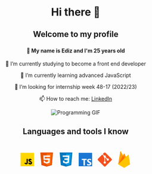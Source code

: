 <div align="center">
<h1> Hi there 👋

<h2> Welcome to my profile

###

#### 🧍 My name is Ediz and I'm 25 years old

🔭 I’m currently studying to become a front end developer

🌱 I’m currently learning advanced JavaScript

🤔 I’m looking for internship week 48-17 (2022/23)

📫 How to reach me: [LinkedIn](https://www.linkedin.com/in/ediz-mehmet-b1240420a/)

![Programming GIF](https://c.tenor.com/GfSX-u7VGM4AAAAC/coding.gif)

## Languages and tools I know
#
<svg xmlns="http://www.w3.org/2000/svg" x="0px" y="0px"
width="48" height="48"
viewBox="0 0 48 48"
style=" fill:#000000;"><path fill="#ffd600" d="M6,42V6h36v36H6z"></path><path fill="none" stroke="#000001" stroke-miterlimit="10" stroke-width="3.3" d="M23.783,22.352v9.819 c0,3.764-4.38,4.022-6.283,0.802"></path><path fill="none" stroke="#000001" stroke-miterlimit="10" stroke-width="3.3" d="M34.69,25.343 c-1.739-2.727-5.674-2.345-5.84,0.558c-0.214,3.757,6.768,2.938,6.247,7.107c-0.365,2.92-4.874,3.858-7.193-0.065"></path></svg>
<svg xmlns="http://www.w3.org/2000/svg" x="0px" y="0px"
width="48" height="48"
viewBox="0 0 48 48"
style=" fill:#000000;"><path fill="#E65100" d="M41,5H7l3,34l14,4l14-4L41,5L41,5z"></path><path fill="#FF6D00" d="M24 8L24 39.9 35.2 36.7 37.7 8z"></path><path fill="#FFF" d="M24,25v-4h8.6l-0.7,11.5L24,35.1v-4.2l4.1-1.4l0.3-4.5H24z M32.9,17l0.3-4H24v4H32.9z"></path><path fill="#EEE" d="M24,30.9v4.2l-7.9-2.6L15.7,27h4l0.2,2.5L24,30.9z M19.1,17H24v-4h-9.1l0.7,12H24v-4h-4.6L19.1,17z"></path></svg>
<svg xmlns="http://www.w3.org/2000/svg" x="0px" y="0px"
width="48" height="48"
viewBox="0 0 48 48"
style=" fill:#000000;"><path fill="#0277BD" d="M41,5H7l3,34l14,4l14-4L41,5L41,5z"></path><path fill="#039BE5" d="M24 8L24 39.9 35.2 36.7 37.7 8z"></path><path fill="#FFF" d="M33.1 13L24 13 24 17 28.9 17 28.6 21 24 21 24 25 28.4 25 28.1 29.5 24 30.9 24 35.1 31.9 32.5 32.6 21 32.6 21z"></path><path fill="#EEE" d="M24,13v4h-8.9l-0.3-4H24z M19.4,21l0.2,4H24v-4H19.4z M19.8,27h-4l0.3,5.5l7.9,2.6v-4.2l-4.1-1.4L19.8,27z"></path></svg>
<svg xmlns="http://www.w3.org/2000/svg" x="0px" y="0px"
width="48" height="48"
viewBox="0 0 48 48"
style=" fill:#000000;"><rect width="36" height="36" x="6" y="6" fill="#1976d2"></rect><polygon fill="#fff" points="27.49,22 14.227,22 14.227,25.264 18.984,25.264 18.984,40 22.753,40 22.753,25.264 27.49,25.264"></polygon><path fill="#fff" d="M39.194,26.084c0,0-1.787-1.192-3.807-1.192s-2.747,0.96-2.747,1.986 c0,2.648,7.381,2.383,7.381,7.712c0,8.209-11.254,4.568-11.254,4.568V35.22c0,0,2.152,1.622,4.733,1.622s2.483-1.688,2.483-1.92 c0-2.449-7.315-2.449-7.315-7.878c0-7.381,10.658-4.469,10.658-4.469L39.194,26.084z"></path></svg>
<svg xmlns="http://www.w3.org/2000/svg" x="0px" y="0px"
width="48" height="48"
viewBox="0 0 48 48"
style=" fill:#000000;"><path fill="#F4511E" d="M42.2,22.1L25.9,5.8C25.4,5.3,24.7,5,24,5c0,0,0,0,0,0c-0.7,0-1.4,0.3-1.9,0.8l-3.5,3.5l4.1,4.1c0.4-0.2,0.8-0.3,1.3-0.3c1.7,0,3,1.3,3,3c0,0.5-0.1,0.9-0.3,1.3l4,4c0.4-0.2,0.8-0.3,1.3-0.3c1.7,0,3,1.3,3,3s-1.3,3-3,3c-1.7,0-3-1.3-3-3c0-0.5,0.1-0.9,0.3-1.3l-4-4c-0.1,0-0.2,0.1-0.3,0.1v10.4c1.2,0.4,2,1.5,2,2.8c0,1.7-1.3,3-3,3s-3-1.3-3-3c0-1.3,0.8-2.4,2-2.8V18.8c-1.2-0.4-2-1.5-2-2.8c0-0.5,0.1-0.9,0.3-1.3l-4.1-4.1L5.8,22.1C5.3,22.6,5,23.3,5,24c0,0.7,0.3,1.4,0.8,1.9l16.3,16.3c0,0,0,0,0,0c0.5,0.5,1.2,0.8,1.9,0.8s1.4-0.3,1.9-0.8l16.3-16.3c0.5-0.5,0.8-1.2,0.8-1.9C43,23.3,42.7,22.6,42.2,22.1z"></path></svg>
<svg xmlns="http://www.w3.org/2000/svg" x="0px" y="0px"
width="48" height="48"
viewBox="0 0 48 48"
style=" fill:#000000;"><path fill="#ff8f00" d="M8,37L23.234,8.436c0.321-0.602,1.189-0.591,1.494,0.02L30,19L8,37z"></path><path fill="#ffa000" d="M8,36.992l5.546-34.199c0.145-0.895,1.347-1.089,1.767-0.285L26,22.992L8,36.992z"></path><path fill="#ff6f00" d="M8.008 36.986L8.208 36.829 25.737 22.488 20.793 13.012z"></path><path fill="#ffc400" d="M8,37l26.666-25.713c0.559-0.539,1.492-0.221,1.606,0.547L40,37l-15,8.743 c-0.609,0.342-1.352,0.342-1.961,0L8,37z"></path></svg>


</div>
<!--
**edzonee/edzonee** is a ✨ _special_ ✨ repository because its `README.md` (this file) appears on your GitHub profile.

Here are some ideas to get you started:

- 🔭 I’m currently working on ...
- 🌱 I’m currently learning ...
- 👯 I’m looking to collaborate on ...
- 🤔 I’m looking for help with ...
- 💬 Ask me about ...
- 📫 How to reach me: ...
- 😄 Pronouns: ...
- ⚡ Fun fact: ...
- -->
